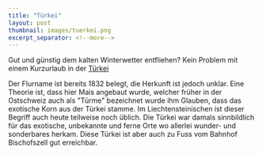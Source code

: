```yaml
---
title: "Türkei"
layout: post
thumbnail: images/tuerkei.png
excerpt_separator: <!--more-->
---
```


Gut und günstig dem kalten Winterwetter entfliehen? Kein Problem mit einem Kurzurlaub in der [Türkei](https://s.geo.admin.ch/hfsufj6pw9df)

Der Flurname ist bereits 1832 belegt, die Herkunft ist jedoch unklar. Eine Theorie ist, dass hier Mais angebaut wurde, welcher früher in der Ostschweiz auch als "Türme" bezeichnet wurde ihm Glauben, dass das exotische Korn aus der Türkei stamme. Im Liechtensteinischen ist dieser Begriff auch heute teilweise noch üblich.
Die Türkei war damals sinnbildlich für das exotische, unbekannte und ferne Orte wo allerlei wunder- und sonderbares herkam. Diese Türkei ist aber auch zu Fuss vom Bahnhof Bischofszell gut erreichbar.
<!--more -->
